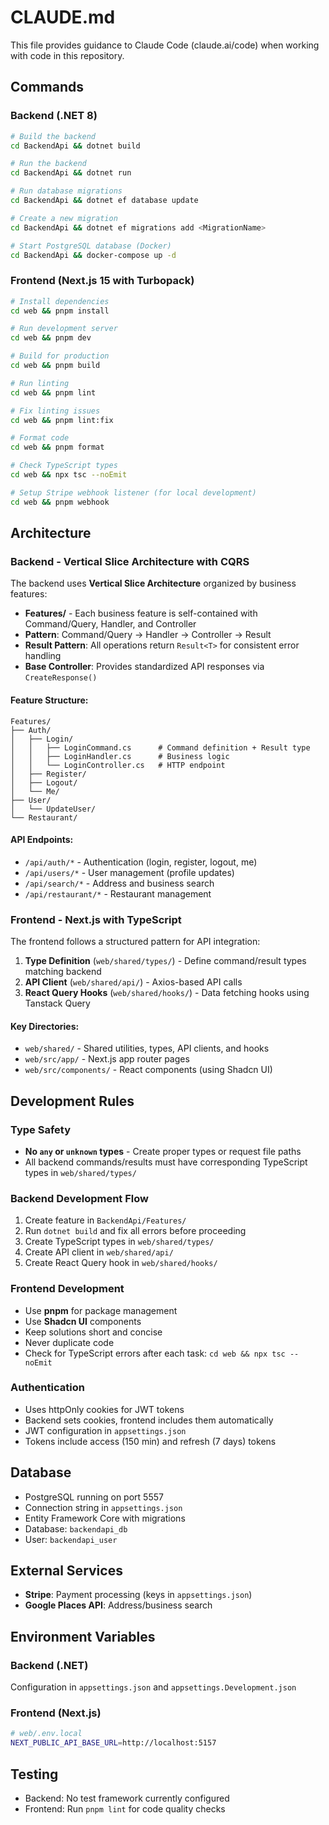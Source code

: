 # CLAUDE.md

This file provides guidance to Claude Code (claude.ai/code) when working with code in this repository.

## Commands

### Backend (.NET 8)
```bash
# Build the backend
cd BackendApi && dotnet build

# Run the backend
cd BackendApi && dotnet run

# Run database migrations
cd BackendApi && dotnet ef database update

# Create a new migration
cd BackendApi && dotnet ef migrations add <MigrationName>

# Start PostgreSQL database (Docker)
cd BackendApi && docker-compose up -d
```

### Frontend (Next.js 15 with Turbopack)
```bash
# Install dependencies
cd web && pnpm install

# Run development server
cd web && pnpm dev

# Build for production
cd web && pnpm build

# Run linting
cd web && pnpm lint

# Fix linting issues
cd web && pnpm lint:fix

# Format code
cd web && pnpm format

# Check TypeScript types
cd web && npx tsc --noEmit

# Setup Stripe webhook listener (for local development)
cd web && pnpm webhook
```

## Architecture

### Backend - Vertical Slice Architecture with CQRS

The backend uses **Vertical Slice Architecture** organized by business features:

- **Features/** - Each business feature is self-contained with Command/Query, Handler, and Controller
- **Pattern**: Command/Query → Handler → Controller → Result
- **Result Pattern**: All operations return `Result<T>` for consistent error handling
- **Base Controller**: Provides standardized API responses via `CreateResponse()`

#### Feature Structure:
```
Features/
├── Auth/
│   ├── Login/
│   │   ├── LoginCommand.cs      # Command definition + Result type
│   │   ├── LoginHandler.cs      # Business logic
│   │   └── LoginController.cs   # HTTP endpoint
│   ├── Register/
│   ├── Logout/
│   └── Me/
├── User/
│   └── UpdateUser/
└── Restaurant/
```

#### API Endpoints:
- `/api/auth/*` - Authentication (login, register, logout, me)
- `/api/users/*` - User management (profile updates)
- `/api/search/*` - Address and business search
- `/api/restaurant/*` - Restaurant management

### Frontend - Next.js with TypeScript

The frontend follows a structured pattern for API integration:

1. **Type Definition** (`web/shared/types/`) - Define command/result types matching backend
2. **API Client** (`web/shared/api/`) - Axios-based API calls
3. **React Query Hooks** (`web/shared/hooks/`) - Data fetching hooks using Tanstack Query

#### Key Directories:
- `web/shared/` - Shared utilities, types, API clients, and hooks
- `web/src/app/` - Next.js app router pages
- `web/src/components/` - React components (using Shadcn UI)

## Development Rules

### Type Safety
- **No `any` or `unknown` types** - Create proper types or request file paths
- All backend commands/results must have corresponding TypeScript types in `web/shared/types/`

### Backend Development Flow
1. Create feature in `BackendApi/Features/`
2. Run `dotnet build` and fix all errors before proceeding
3. Create TypeScript types in `web/shared/types/`
4. Create API client in `web/shared/api/`
5. Create React Query hook in `web/shared/hooks/`

### Frontend Development
- Use **pnpm** for package management
- Use **Shadcn UI** components
- Keep solutions short and concise
- Never duplicate code
- Check for TypeScript errors after each task: `cd web && npx tsc --noEmit`

### Authentication
- Uses httpOnly cookies for JWT tokens
- Backend sets cookies, frontend includes them automatically
- JWT configuration in `appsettings.json`
- Tokens include access (150 min) and refresh (7 days) tokens

## Database
- PostgreSQL running on port 5557
- Connection string in `appsettings.json`
- Entity Framework Core with migrations
- Database: `backendapi_db`
- User: `backendapi_user`

## External Services
- **Stripe**: Payment processing (keys in `appsettings.json`)
- **Google Places API**: Address/business search

## Environment Variables

### Backend (.NET)
Configuration in `appsettings.json` and `appsettings.Development.json`

### Frontend (Next.js)
```bash
# web/.env.local
NEXT_PUBLIC_API_BASE_URL=http://localhost:5157
```

## Testing
- Backend: No test framework currently configured
- Frontend: Run `pnpm lint` for code quality checks